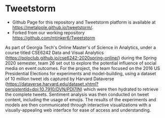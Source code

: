 # Tweetstorm

* Github Page for this repository and Tweetstorm platform is available at https://metalpole.github.io/tweetstorm/.
* Forked from our working repository https://github.com/mtinker6/Tweetstorm

As part of Georgia Tech's Online Master's of Science in Analytics, under a course titled CSE6242 Data and Visual Analytics (https://poloclub.github.io/cse6242-2020spring-online/) during the Spring 2020 semester, team 26 set out to explore the potential influence of social media on event outcomes. For the project, the team focused on the 2016 US Presidential Elections for experiments and model-building, using a dataset of 10 million tweet ids captured by Harvard Dataverse (https://dataverse.harvard.edu/dataset.xhtml?persistentId=doi:10.7910/DVN/PDI7IN) which were then hydrated to retrieve the complete tweets. Sentiment analysis was then conducted on tweet content, including the usage of emojis. The results of the experiments and models are then communicated through interactive visualizations with a visually-appealing web interface for ease of access and understanding.
